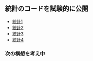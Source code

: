 ## 統計のコードを試験的に公開
- [統計1](統計1.html)
- [統計2](https://github.com/TomokiMotegi/tomoki_motegi.github.io/blob/6b7396be39b93d5d90a74d2bf65369387d91921a/%E7%B5%B1%E8%A8%882.html)
- [統計3](https://github.com/TomokiMotegi/tomoki_motegi.github.io/blob/6b7396be39b93d5d90a74d2bf65369387d91921a/%E7%B5%B1%E8%A8%883.html)
- [統計4](https://github.com/TomokiMotegi/tomoki_motegi.github.io/blob/6b7396be39b93d5d90a74d2bf65369387d91921a/%E7%B5%B1%E8%A8%884.html)

### 次の構想を考え中

